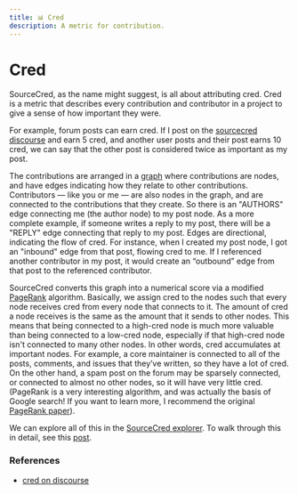 ```yaml
---
title: 📊 Cred
description: A metric for contribution.
---
```


# Cred

SourceCred, as the name might suggest, is all about attributing cred. Cred is a metric that describes every contribution and contributor in a project to give a sense of how important they were.

For example, forum posts can earn cred. If I post on the [sourcecred discourse](https://discourse.sourcecred.io/) and earn 5 cred, and another user posts and their post earns 10 cred, we can say that the other post is considered twice as important as my post.

The contributions are arranged in a [graph](https://en.wikipedia.org/wiki/Graph_(discrete_mathematics)) where contributions are nodes, and have edges indicating how they relate to other contributions. Contributors — like you or me — are also nodes in the graph, and are connected to the contributions that they create. So there is an "AUTHORS" edge connecting me (the author node) to my post node. As a more complete example, if someone writes a reply to my post, there will be a "REPLY" edge connecting that reply to my post. Edges are directional, indicating the flow of cred. For instance, when I created my post node, I got an "inbound" edge from that post, flowing cred to me. If I referenced another contributor in my post, it would create an “outbound” edge from that post to the referenced contributor.

SourceCred converts this graph into a numerical score via a modified [PageRank](https://en.wikipedia.org/wiki/PageRank) algorithm. Basically, we assign cred to the nodes such that every node receives cred from every node that connects to it. The amount of cred a node receives is the same as the amount that it sends to other nodes. This means that being connected to a high-cred node is much more valuable than being connected to a low-cred node, especially if that high-cred node isn't connected to many other nodes. In other words, cred accumulates at important nodes. For example, a core maintainer is connected to all of the posts, comments, and issues that they’ve written, so they have a lot of cred. On the other hand, a spam post on the forum may be sparsely connected, or connected to almost no other nodes, so it will have very little cred. (PageRank is a very interesting algorithm, and was actually the basis of Google search! If you want to learn more, I recommend the original [PageRank paper](http://ilpubs.stanford.edu:8090/422/1/1999-66.pdf)).

We can explore all of this in the [SourceCred explorer](https://sourcecred.io/cred/timeline/@sourcecred/). To walk through this in detail, see this [post](https://discourse.sourcecred.io/t/a-gentle-introduction-to-cred/20).

### References

 - [cred on discourse](https://discourse.sourcecred.io/t/a-gentle-introduction-to-cred/20)

